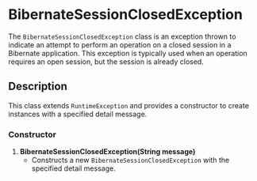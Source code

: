 # BibernateSessionClosedException

The `BibernateSessionClosedException` class is an exception thrown to indicate an attempt to perform an operation on a
closed session in a Bibernate application. This exception is typically used when an operation requires an open session,
but the session is already closed.

## Description

This class extends `RuntimeException` and provides a constructor to create instances with a specified detail message.

### Constructor

1. **BibernateSessionClosedException(String message)**
    - Constructs a new `BibernateSessionClosedException` with the specified detail message.
